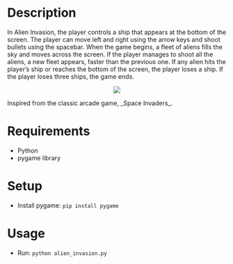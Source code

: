 # Description
In Alien Invasion, the player controls a ship that appears at the bottom of the screen. The player can move left and right using the arrow keys and shoot bullets using the spacebar. When the game begins, a fleet of aliens fills the sky and moves across the screen. If the player manages to shoot all the aliens, a new fleet appears, faster than the previous one. If any alien hits the player’s ship or reaches the bottom of the screen, the player loses a ship. If the player loses three ships, the game ends.
<p align="center"> <img src="https://github.com/dhairyapatel1506/alien-invasion/assets/101339040/7af3c799-3411-45f9-b407-d71f0e8f803f"> </p>
Inspired from the classic arcade game, _Space Invaders_.

# Requirements
- Python
- pygame library

# Setup
- Install pygame: ```pip install pygame```

# Usage
- Run: ```python alien_invasion.py```
